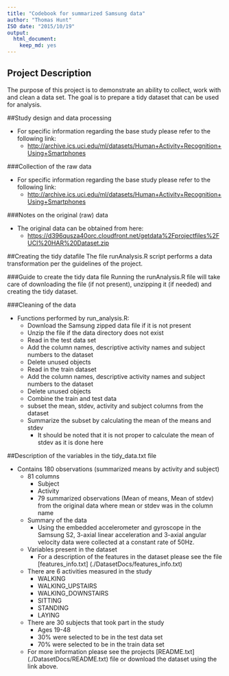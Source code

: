 ```yaml
---
title: "Codebook for summarized Samsung data"
author: "Thomas Hunt"
ISO date: "2015/10/19"
output:
  html_document:
    keep_md: yes
---
```


## Project Description
The purpose of this project is to demonstrate an ability to collect, work with and clean a data set.  The goal
is to prepare a tidy dataset that can be used for analysis.

##Study design and data processing
* For specific information regarding the base study please refer to the following link:
    *  http://archive.ics.uci.edu/ml/datasets/Human+Activity+Recognition+Using+Smartphones

###Collection of the raw data
* For specific information regarding the base study please refer to the following link:
    * http://archive.ics.uci.edu/ml/datasets/Human+Activity+Recognition+Using+Smartphones

###Notes on the original (raw) data 
* The original data can be obtained from here:
    * https://d396qusza40orc.cloudfront.net/getdata%2Fprojectfiles%2FUCI%20HAR%20Dataset.zip

##Creating the tidy datafile
The file runAnalysis.R script performs a data transformation per the guidelines of the project.

###Guide to create the tidy data file
Running the runAnalysis.R file will take care of downloading the file (if not present), unzipping it (if needed) and creating the tidy dataset.

###Cleaning of the data
* Functions performed by run_analysis.R:
    * Download the Samsung zipped data file if it is not present
    * Unzip the file if the data directory does not exist
    * Read in the test data set
    * Add the column names, descriptive activity names and subject numbers to the dataset
    * Delete unused objects
    * Read in the train dataset
    * Add the column names, descriptive activity names and subject numbers to the dataset
    * Delete unused objects
    * Combine the train and test data
    * subset the mean, stdev, activity and subject columns from the dataset
    * Summarize the subset by calculating the mean of the means and stdev
        * It should be noted that it is not proper to calculate the mean of stdev as it is done here


##Description of the variables in the tidy_data.txt file
* Contains 180 observations (summarized means by activity and subject)
    * 81 columns
        * Subject
        * Activity
        * 79 summarized observations (Mean of means, Mean of stdev) from the original data where mean or stdev was in the column name
    * Summary of the data
        * Using the embedded accelerometer and gyroscope in the Samsung S2, 3-axial linear acceleration and 3-axial angular velocity data were collected at a constant rate of 50Hz.
    * Variables present in the dataset
        * For a description of the features in the dataset please see the file [features_info.txt] (./DatasetDocs/features_info.txt) 
    * There are 6 activities measured in the study
        * WALKING
        * WALKING_UPSTAIRS
        * WALKING_DOWNSTAIRS
        * SITTING
        * STANDING
        * LAYING
    * There are 30 subjects that took part in the study
        * Ages 19-48
        * 30% were selected to be in the test data set
        * 70% were selected to be in the train data set
    * For more information please see the projects [README.txt] (./DatasetDocs/README.txt) file or download the dataset using the link above.




